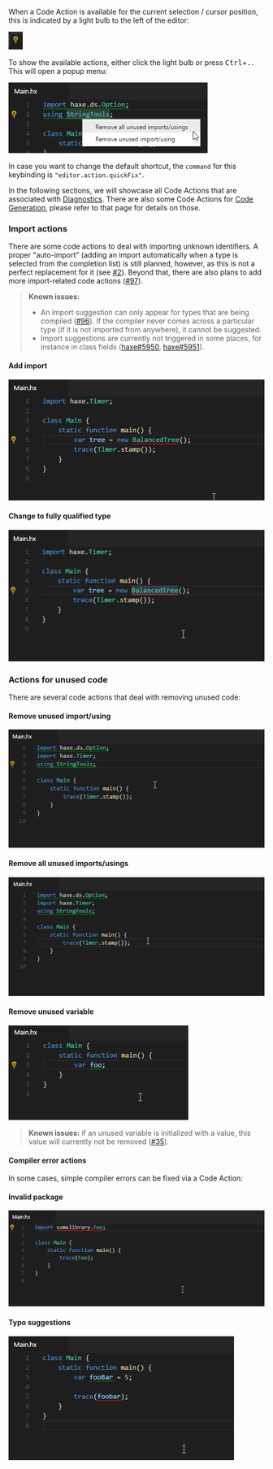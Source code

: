 When a Code Action is available for the current selection / cursor position, this is indicated by a light bulb to the left of the editor:

![](images/code-actions/light-bulb.png)

To show the available actions, either click the light bulb or press <kbd>Ctrl</kbd>+<kbd>.</kbd>. This will open a popup menu:

![](images/code-actions/popup.png)

In case you want to change the default shortcut, the `command` for this keybinding is `"editor.action.quickFix"`.

In the following sections, we will showcase all Code Actions that are associated with [Diagnostics](/vshaxe/vshaxe/wiki/Diagnostics). There are also some Code Actions for [Code Generation](/vshaxe/vshaxe/wiki/Code-Generation), please refer to that page for details on those.

### Import actions

There are some code actions to deal with importing unknown identifiers. A proper "auto-import" (adding an import automatically when a type is selected from the completion list) is still planned, however, as this is not a perfect replacement for it (see [#2](/vshaxe/vshaxe/issues/2)). Beyond that, there are also plans to add more import-related code actions ([#97](https://github.com/vshaxe/vshaxe/issues/97)).

>**Known issues:**
> - An import suggestion can only appear for types that are being compiled ([#96](https://github.com/vshaxe/vshaxe/issues/96)). If the compiler never comes across a particular type (if it is not imported from anywhere), it cannot be suggested.
> - Import suggestions are currently not triggered in some places, for instance in class fields ([haxe#5950](https://github.com/HaxeFoundation/haxe/issues/5950), [haxe#5951](https://github.com/HaxeFoundation/haxe/issues/5951)).

#### Add import

![](images/code-actions/add-import.gif)

#### Change to fully qualified type

![](images/code-actions/fully-qualified.gif)

### Actions for unused code

There are several code actions that deal with removing unused code:

#### Remove unused import/using

![](images/code-actions/unused-import.gif)

#### Remove all unused imports/usings

![](images/code-actions/unused-imports.gif)

#### Remove unused variable

![](images/code-actions/unused-var.gif)

>**Known issues:** if an unused variable is initialized with a value, this value will currently not be removed ([#35](https://github.com/vshaxe/vshaxe/issues/35)).

#### Compiler error actions

In some cases, simple compiler errors can be fixed via a Code Action:

#### Invalid package

![](images/code-actions/invalid-package.gif)

#### Typo suggestions

![](images/code-actions/typo-suggestion.gif)